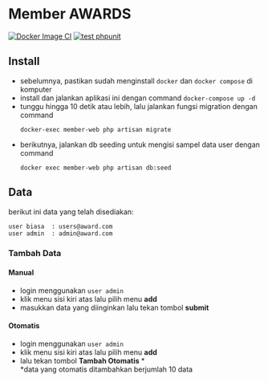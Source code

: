 # Member AWARDS
[![Docker Image CI](https://github.com/dhanyn10/member-award/actions/workflows/docker-image.yml/badge.svg)](https://github.com/dhanyn10/member-award/actions/workflows/docker-image.yml) [![test phpunit](https://github.com/dhanyn10/member-award/actions/workflows/laravel.yml/badge.svg)](https://github.com/dhanyn10/member-award/actions/workflows/laravel.yml)
## Install
- sebelumnya, pastikan sudah menginstall `docker` dan `docker compose` di komputer
- install dan jalankan aplikasi ini dengan command `docker-compose up -d`
- tunggu hingga 10 detik atau lebih, lalu jalankan fungsi migration dengan command
  ```
  docker-exec member-web php artisan migrate
  ```
- berikutnya, jalankan db seeding untuk mengisi sampel data user dengan command
  ```
  docker exec member-web php artisan db:seed
  ```

## Data
berikut ini data yang telah disediakan:
```
user biasa  : users@award.com
user admin  : admin@award.com
```
### Tambah Data
#### Manual
- login menggunakan `user admin`
- klik menu sisi kiri atas lalu pilih menu **add**
- masukkan data yang diinginkan lalu tekan tombol **submit**
#### Otomatis
- login menggunakan `user admin`
- klik menu sisi kiri atas lalu pilih menu **add**
- lalu tekan tombol **Tambah Otomatis** *  
*data yang otomatis ditambahkan berjumlah 10 data